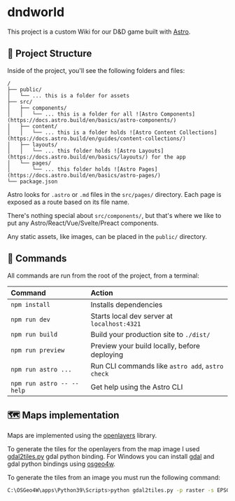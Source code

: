 # dndworld

This project is a custom Wiki for our D&D game built with [Astro](https://astro.build/).

## 🚀 Project Structure

Inside of the project, you'll see the following folders and files:

```text
/
├── public/
│   └── ... this is a folder for assets
├── src/
│   ├── components/
│   │   └── ... this is a folder for all ![Astro Components](https://docs.astro.build/en/basics/astro-components/)
│   ├── content/
│   │   └── ... this is a folder holds ![Astro Content Collections](https://docs.astro.build/en/guides/content-collections/)
│   ├── layouts/
│   │   └── ... this folder holds ![Astro Layouts](https://docs.astro.build/en/basics/layouts/) for the app
│   └── pages/
│       └── ... this folder holds ![Astro Pages](https://docs.astro.build/en/basics/astro-pages/)
└── package.json
```

Astro looks for `.astro` or `.md` files in the `src/pages/` directory. Each page is exposed as a route based on its file name.

There's nothing special about `src/components/`, but that's where we like to put any Astro/React/Vue/Svelte/Preact components.

Any static assets, like images, can be placed in the `public/` directory.

## 🧞 Commands

All commands are run from the root of the project, from a terminal:

| Command                   | Action                                           |
| :------------------------ | :----------------------------------------------- |
| `npm install`             | Installs dependencies                            |
| `npm run dev`             | Starts local dev server at `localhost:4321`      |
| `npm run build`           | Build your production site to `./dist/`          |
| `npm run preview`         | Preview your build locally, before deploying     |
| `npm run astro ...`       | Run CLI commands like `astro add`, `astro check` |
| `npm run astro -- --help` | Get help using the Astro CLI                     |

## 🗺️ Maps implementation

Maps are implemented using the [openlayers](https://openlayers.org/) library.

To generate the tiles for the openlayers from the map image I used [gdal2tiles.py](https://gdal.org/programs/gdal2tiles.html) gdal python binding.
For Windows you can install [gdal](https://gdal.org/index.html) and gdal python bindings using [osgeo4w](https://www.osgeo.org/projects/osgeo4w/).

To generate the tiles from an image you must run the following command:
```sh
C:\OSGeo4W\apps\Python39\Scripts>python gdal2tiles.py -p raster -s EPSG:4326 map.jpg output_directory
```

